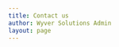 ```yaml
---
title: Contact us
author: Wyver Solutions Admin
layout: page
---
```

<!-- Begin MailChimp Signup Form -->

<link href="//cdn-images.mailchimp.com/embedcode/classic-081711.css" rel="stylesheet" type="text/css" />

<div id="mc_embed_signup">
</div>

  
<!--End mc_embed_signup-->